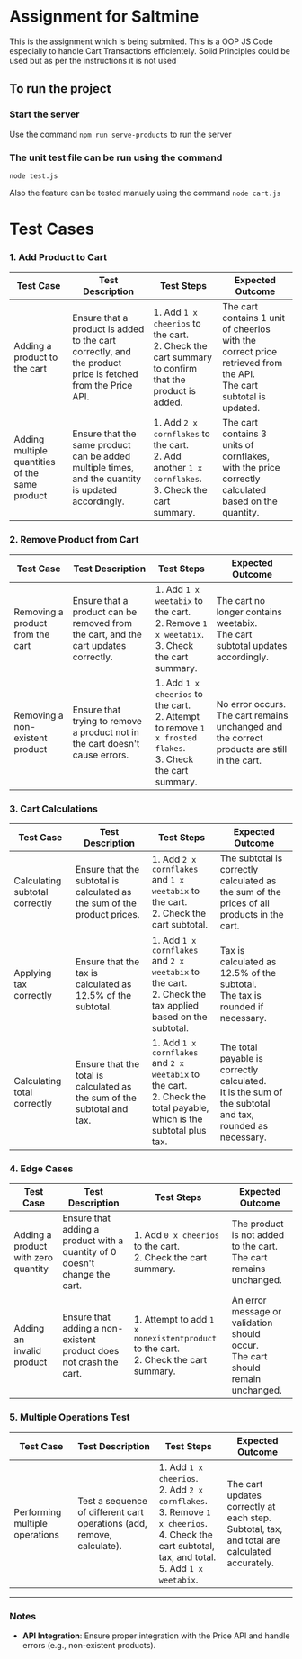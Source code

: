 # Assignment for Saltmine
This is the assignment which is being submited.
This is a OOP JS Code especially to handle Cart Transactions efficientely.
Solid Principles could be used but as per the instructions it is not used

## To run the project
### Start the server
Use the command `npm run serve-products` to run the server

### The unit test file can be run using the command
`node test.js`

Also the feature can be tested manualy using the command
`node cart.js`



# Test Cases

### 1. Add Product to Cart

| **Test Case**                         | **Test Description**                                                            | **Test Steps**                                                                                                                                                 | **Expected Outcome**                                                                                                    |
|---------------------------------------|----------------------------------------------------------------------------------|---------------------------------------------------------------------------------------------------------------------------------------------------------------|--------------------------------------------------------------------------------------------------------------------------|
| Adding a product to the cart         | Ensure that a product is added to the cart correctly, and the product price is fetched from the Price API. | 1. Add `1 x cheerios` to the cart.<br> 2. Check the cart summary to confirm that the product is added.                                                        | The cart contains 1 unit of cheerios with the correct price retrieved from the API.<br> The cart subtotal is updated.   |
| Adding multiple quantities of the same product | Ensure that the same product can be added multiple times, and the quantity is updated accordingly. | 1. Add `2 x cornflakes` to the cart.<br> 2. Add another `1 x cornflakes`.<br> 3. Check the cart summary.                                                      | The cart contains 3 units of cornflakes, with the price correctly calculated based on the quantity.                      |

### 2. Remove Product from Cart

| **Test Case**                         | **Test Description**                                                            | **Test Steps**                                                                                                                                                 | **Expected Outcome**                                                                                                    |
|---------------------------------------|----------------------------------------------------------------------------------|---------------------------------------------------------------------------------------------------------------------------------------------------------------|--------------------------------------------------------------------------------------------------------------------------|
| Removing a product from the cart     | Ensure that a product can be removed from the cart, and the cart updates correctly. | 1. Add `1 x weetabix` to the cart.<br> 2. Remove `1 x weetabix`.<br> 3. Check the cart summary.                                                              | The cart no longer contains weetabix.<br> The cart subtotal updates accordingly.                                          |
| Removing a non-existent product     | Ensure that trying to remove a product not in the cart doesn't cause errors.    | 1. Add `1 x cheerios` to the cart.<br> 2. Attempt to remove `1 x frosted flakes`.<br> 3. Check the cart summary.                                               | No error occurs.<br> The cart remains unchanged and the correct products are still in the cart.                           |

### 3. Cart Calculations

| **Test Case**                         | **Test Description**                                                            | **Test Steps**                                                                                                                                                 | **Expected Outcome**                                                                                                    |
|---------------------------------------|----------------------------------------------------------------------------------|---------------------------------------------------------------------------------------------------------------------------------------------------------------|--------------------------------------------------------------------------------------------------------------------------|
| Calculating subtotal correctly       | Ensure that the subtotal is calculated as the sum of the product prices.        | 1. Add `2 x cornflakes` and `1 x weetabix` to the cart.<br> 2. Check the cart subtotal.                                                                       | The subtotal is correctly calculated as the sum of the prices of all products in the cart.                               |
| Applying tax correctly               | Ensure that the tax is calculated as 12.5% of the subtotal.                      | 1. Add `1 x cornflakes` and `2 x weetabix` to the cart.<br> 2. Check the tax applied based on the subtotal.                                                    | Tax is calculated as 12.5% of the subtotal.<br> The tax is rounded if necessary.                                        |
| Calculating total correctly          | Ensure that the total is calculated as the sum of the subtotal and tax.         | 1. Add `1 x cornflakes` and `2 x weetabix` to the cart.<br> 2. Check the total payable, which is the subtotal plus tax.                                         | The total payable is correctly calculated.<br> It is the sum of the subtotal and tax, rounded as necessary.             |

### 4. Edge Cases

| **Test Case**                         | **Test Description**                                                            | **Test Steps**                                                                                                                                                 | **Expected Outcome**                                                                                                    |
|---------------------------------------|----------------------------------------------------------------------------------|---------------------------------------------------------------------------------------------------------------------------------------------------------------|--------------------------------------------------------------------------------------------------------------------------|
| Adding a product with zero quantity  | Ensure that adding a product with a quantity of 0 doesn't change the cart.      | 1. Add `0 x cheerios` to the cart.<br> 2. Check the cart summary.                                                                                             | The product is not added to the cart.<br> The cart remains unchanged.                                                    |
| Adding an invalid product            | Ensure that adding a non-existent product does not crash the cart.              | 1. Attempt to add `1 x nonexistentproduct` to the cart.<br> 2. Check the cart summary.                                                                        | An error message or validation should occur.<br> The cart should remain unchanged.                                        |

### 5. Multiple Operations Test

| **Test Case**                         | **Test Description**                                                            | **Test Steps**                                                                                                                                                 | **Expected Outcome**                                                                                                    |
|---------------------------------------|----------------------------------------------------------------------------------|---------------------------------------------------------------------------------------------------------------------------------------------------------------|--------------------------------------------------------------------------------------------------------------------------|
| Performing multiple operations       | Test a sequence of different cart operations (add, remove, calculate).           | 1. Add `1 x cheerios`.<br> 2. Add `2 x cornflakes`.<br> 3. Remove `1 x cheerios`.<br> 4. Check the cart subtotal, tax, and total.<br> 5. Add `1 x weetabix`.      | The cart updates correctly at each step.<br> Subtotal, tax, and total are calculated accurately.                         |

---

### Notes

- **API Integration**: Ensure proper integration with the Price API and handle errors (e.g., non-existent products).
